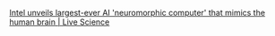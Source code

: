 
[Intel unveils largest-ever AI 'neuromorphic computer' that mimics the human brain | Live Science](https://www.livescience.com/technology/computing/intel-unveils-largest-ever-ai-neuromorphic-computer-that-mimics-the-human-brain)
